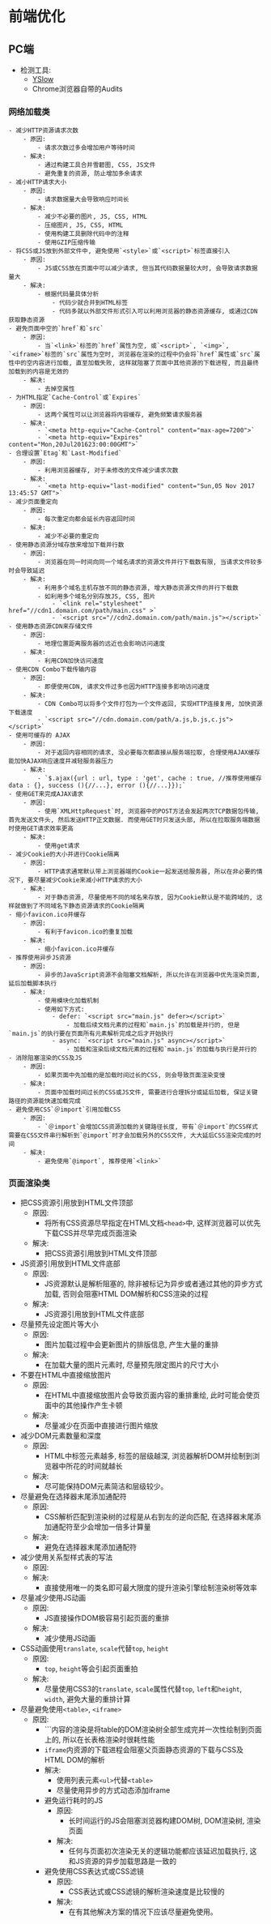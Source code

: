 # 前端优化

## PC端

* 检测工具: 
    - [YSlow](https://github.com/marcelduran/yslow)
    - Chrome浏览器自带的Audits


### 网络加载类
    - 减少HTTP资源请求次数
        - 原因:
            - 请求次数过多会增加用户等待时间
        - 解决: 
            - 通过构建工具合并雪碧图, CSS, JS文件
            - 避免重复的资源, 防止增加多余请求
    - 减小HTTP请求大小
        - 原因:
            - 请求数据量大会导致响应时间长
        - 解决:
            - 减少不必要的图片, JS, CSS, HTML
            - 压缩图片, JS, CSS, HTML
            - 使用构建工具删除代码中的注释
            - 使用GZIP压缩传输
    - 将CSS或JS放到外部文件中, 避免使用`<style>`或`<script>`标签直接引入
        - 原因:
            - JS或CSS放在页面中可以减少请求, 但当其代码数据量较大时, 会导致请求数据量大
        - 解决:
            - 根据代码量具体分析
                - 代码少就合并到HTML标签
                - 代码多就以外部文件形式引入可以利用浏览器的静态资源缓存, 或通过CDN获取静态资源
    - 避免页面中空的`href`和`src`
        - 原因:
            - 当`<link>`标签的`href`属性为空, 或`<script>`, `<img>`, `<iframe>`标签的`src`属性为空时, 浏览器在渲染的过程中仍会将`href`属性或`src`属性中的空内容进行加载, 直至加载失败, 这样就阻塞了页面中其他资源的下载进程, 而且最终加载到的内容是无效的
        - 解决:
            - 去掉空属性
    - 为HTML指定`Cache-Control`或`Expires`
        - 原因:
            - 这两个属性可以让浏览器将内容缓存, 避免频繁请求服务器
        - 解决:
            - `<meta http-equiv="Cache-Control" content="max-age=7200">`
            - `<meta http-equiv="Expires" content="Mon,20Jul201623:00:00GMT">`
    - 合理设置`Etag`和`Last-Modified`
        - 原因:
            - 利用浏览器缓存, 对于未修改的文件减少请求次数
        - 解决:
            - `<meta http-equiv="last-modified" content="Sun,05 Nov 2017 13:45:57 GMT">`
    - 减少页面重定向
        - 原因:
            - 每次重定向都会延长内容返回时间
        - 解决: 
            - 减少不必要的重定向
    - 使用静态资源分域存放来增加下载并行数
        - 原因:
            - 浏览器在同一时间向同一个域名请求的资源文件并行下载数有限, 当请求文件较多时会导致延迟
        - 解决: 
            - 利用多个域名主机存放不同的静态资源, 增大静态资源文件的并行下载数
            - 如利用多个域名分别存放JS, CSS, 图片
                - `<link rel="stylesheet" href="//cdn1.domain.com/path/main.css" >`
                - `<script src="//cdn2.domain.com/path/main.js"></script>`
    - 使用静态资源CDN来存储文件
        - 原因:
            - 地理位置距离服务器的远近也会影响访问速度
        - 解决:
            - 利用CDN加快访问速度
    - 使用CDN Combo下载传输内容
        - 原因:
            - 即便使用CDN, 请求文件过多也因为HTTP连接多影响访问速度
        - 解决:
            - CDN Combo可以将多个文件打包为一个文件返回, 实现HTTP连接复用, 加快资源下载速度
            - `<script src="//cdn.domain.com/path/a.js,b.js,c.js"></script>`
    - 使用可缓存的 AJAX
        - 原因:
            - 对于返回内容相同的请求, 没必要每次都直接从服务端拉取, 合理使用AJAX缓存能加快AJAX响应速度并减轻服务器压力
        - 解决:
            - `$.ajax({url : url, type : 'get', cache : true, //推荐使用缓存 data : {}, success (){//...}, error (){//...}});`
    - 使用GET来完成AJAX请求
        - 原因:
            - 使用`XMLHttpRequest`时, 浏览器中的POST方法会发起两次TCP数据包传输, 首先发送文件头, 然后发送HTTP正文数据. 而使用GET时只发送头部, 所以在拉取服务端数据时使用GET请求效率更高
        - 解决:
            - 使用get请求
    - 减少Cookie的大小并进行Cookie隔离
        - 原因:
            - HTTP请求通常默认带上浏览器端的Cookie一起发送给服务器, 所以在非必要的情况下, 要尽量减少Cookie来减小HTTP请求的大小
        - 解决:
            - 对于静态资源, 尽量使用不同的域名来存放, 因为Cookie默认是不能跨域的, 这样就做到了不同域名下静态资源请求的Cookie隔离
    - 缩小favicon.ico并缓存
        - 原因:
            - 有利于favicon.ico的重复加载
        - 解决:
            - 缩小favicon.ico并缓存
    - 推荐使用异步JS资源
        - 原因:
            - 异步的JavaScript资源不会阻塞文档解析, 所以允许在浏览器中优先渲染页面, 延后加载脚本执行
        - 解决:
            - 使用模块化加载机制
            - 使用如下方式:
                - defer: `<script src="main.js" defer></script>`
                    - 加载后续文档元素的过程和`main.js`的加载是并行的, 但是`main.js`的执行要在页面所有元素解析完成之后才开始执行
                - async: `<script src="main.js" async></script>`
                    - 加载和渲染后续文档元素的过程和`main.js`的加载与执行是并行的
    - 消除阻塞渲染的CSS及JS
        - 原因:
            - 如果页面中先加载的是加载时间过长的CSS, 则会导致页面渲染变慢
        - 解决:
            - 页面中加载时间过长的CSS或JS文件, 需要进行合理拆分或延后加载, 保证关键路径的资源能快速加载完成
    - 避免使用CSS`＠import`引用加载CSS
        - 原因:
            - `＠import`会增加CSS资源加载的关键路径长度, 带有`＠import`的CSS样式需要在CSS文件串行解析到`@import`时才会加载另外的CSS文件, 大大延后CSS渲染完成的时间
        - 解决:
            - 避免使用`@import`, 推荐使用`<link>`


### 页面渲染类

* 把CSS资源引用放到HTML文件顶部
    - 原因: 
        - 将所有CSS资源尽早指定在HTML文档`<head>`中, 这样浏览器可以优先下载CSS并尽早完成页面渲染
    - 解决:
        - 把CSS资源引用放到HTML文件顶部
* JS资源引用放到HTML文件底部
    - 原因:
        - JS资源默认是解析阻塞的, 除非被标记为异步或者通过其他的异步方式加载, 否则会阻塞HTML DOM解析和CSS渲染的过程
    - 解决:
        - JS资源引用放到HTML文件底部
* 尽量预先设定图片等大小
    - 原因:
        - 图片加载过程中会更新图片的排版信息, 产生大量的重排
    - 解决:
        - 在加载大量的图片元素时, 尽量预先限定图片的尺寸大小
* 不要在HTML中直接缩放图片
    - 原因:
        - 在HTML中直接缩放图片会导致页面内容的重排重绘, 此时可能会使页面中的其他操作产生卡顿
    - 解决:
        - 尽量减少在页面中直接进行图片缩放
* 减少DOM元素数量和深度
    - 原因:
        - HTML中标签元素越多, 标签的层级越深, 浏览器解析DOM并绘制到浏览器中所花的时间就越长
    - 解决:
        - 尽可能保持DOM元素简洁和层级较少。
* 尽量避免在选择器末尾添加通配符
    - 原因:
        - CSS解析匹配到渲染树的过程是从右到左的逆向匹配, 在选择器末尾添加通配符至少会增加一倍多计算量
    - 解决:
        - 避免在选择器末尾添加通配符
* 减少使用关系型样式表的写法
    - 原因:
    - 解决:
        - 直接使用唯一的类名即可最大限度的提升渲染引擎绘制渲染树等效率
* 尽量减少使用JS动画
    - 原因:
        - JS直接操作DOM极容易引起页面的重排
    - 解决:
        - 减少使用JS动画
* CSS动画使用`translate`, `scale`代替`top`, `height`
    - 原因: 
        - `top`, `height`等会引起页面重拍
    - 解决:
        - 尽量使用CSS3的`translate`, `scale`属性代替`top`, `left`和`height`, `width`, 避免大量的重排计算
* 尽量避免使用`<table>`, `<iframe>`
    - 原因:
        - `<table>``内容的渲染是将table的DOM渲染树全部生成完并一次性绘制到页面上的, 所以在长表格渲染时很耗性能
        - `iframe`内资源的下载进程会阻塞父页面静态资源的下载与CSS及HTML DOM的解析
    - 解决:
        - 使用列表元素`<ul>`代替`<table>`
        - 尽量使用异步的方式动态添加iframe
* 避免运行耗时的JS
    - 原因:
        - 长时间运行的JS会阻塞浏览器构建DOM树, DOM渲染树, 渲染页面
    - 解决:
        - 任何与页面初次渲染无关的逻辑功能都应该延迟加载执行, 这和JS资源的异步加载思路是一致的
* 避免使用CSS表达式或CSS滤镜
    - 原因: 
        - CSS表达式或CSS滤镜的解析渲染速度是比较慢的
    - 解决:
        - 在有其他解决方案的情况下应该尽量避免使用。